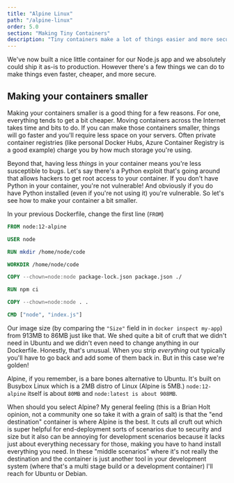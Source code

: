 ```yaml
---
title: "Alpine Linux"
path: "/alpine-linux"
order: 5.0
section: "Making Tiny Containers"
description: "Tiny containers make a lot of things easier and more secure. In this section Brian shows us how to go from a nearly gigabyte-sized Ubuntu container to a 80MB Alpine container with no functionality loss and more secure to boot."
---
```


We've now built a nice little container for our Node.js app and we absolutely could ship it as-is to production. However there's a few things we can do to make things even faster, cheaper, and more secure.

## Making your containers smaller

Making your containers smaller is a good thing for a few reasons. For one, everything tends to get a bit cheaper. Moving containers across the Internet takes time and bits to do. If you can make those containers smaller, things will go faster and you'll require less space on your servers. Often private container registries (like personal Docker Hubs, Azure Container Registry is a good example) charge you by how much storage you're using.

Beyond that, having less _things_ in your container means you're less susceptible to bugs. Let's say there's a Python exploit that's going around that allows hackers to get root access to your container. If you don't have Python in your container, you're not vulnerable! And obviously if you do have Python installed (even if you're not using it) you're vulnerable. So let's see how to make your container a bit smaller.

In your previous Dockerfile, change the first line (`FROM`)

```dockerfile
FROM node:12-alpine

USER node

RUN mkdir /home/node/code

WORKDIR /home/node/code

COPY --chown=node:node package-lock.json package.json ./

RUN npm ci

COPY --chown=node:node . .

CMD ["node", "index.js"]
```

Our image size (by comparing the `"Size"` field in in `docker inspect my-app`) from 913MB to 86MB just like that. We shed quite a bit of cruft that we didn't need in Ubuntu and we didn't even need to change anything in our Dockerfile. Honestly, that's unusual. When you strip _everything_ out typically you'll have to go back and add some of them back in. But in this case we're golden!

Alpine, if you remember, is a bare bones alternative to Ubuntu. It's built on Busybox Linux which is a 2MB distro of Linux (Alpine is 5MB.) `node:12-alpine` itself is about `80MB` and `node:latest is about 908MB`.

When should you select Alpine? My general feeling (this is a Brian Holt opinion, not a community one so take it with a grain of salt) is that the "end destination" container is where Alpine is the best. It cuts all cruft out which is super helpful for end-deployment sorts of scenarios due to security and size but it also can be annoying for development scenarios because it lacks just about everything necessary for those, making you have to hand install everything you need. In these "middle scenarios" where it's not really the destination and the container is just another tool in your development system (where that's a multi stage build or a development container) I'll reach for Ubuntu or Debian.
